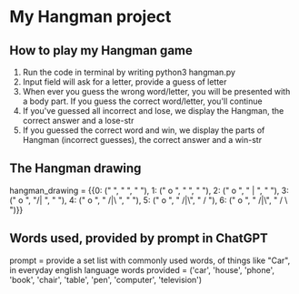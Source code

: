 # My Hangman project
## How to play my Hangman game
1. Run the code in terminal by writing python3 hangman.py
2. Input field will ask for a letter, provide a guess of letter
3. When ever you guess the wrong word/letter, you will be presented with a body part. If you guess the correct word/letter, you'll continue
4. If you've guessed all incorrect and lose, we display the Hangman, the correct answer and a lose-str
5. If you guessed the correct word and win, we display the parts of Hangman (incorrect guesses), the correct answer and a win-str

## The Hangman drawing
hangman_drawing = {{0: ("  ",
                       "  ",
                       "  "),
                   1: (" o ",
                       "  ",
                       "  "),
                   2: (" o ",
                       " | ",
                       "  "),
                   3: (" o ",
                       "/| ",
                       "   "),
                   4: (" o ",
                       " /|\\ ",
                       "  "),
                   5: (" o ",
                       " /|\\",
                       " / "),
                   6: (" o ",
                       " /|\\",
                       " / \\ ")}}

## Words used, provided by prompt in ChatGPT
prompt = provide a set list with commonly used words, of things like "Car", in everyday english language
words provided = ('car', 'house', 'phone', 'book', 'chair', 'table', 'pen', 'computer', 'television')


